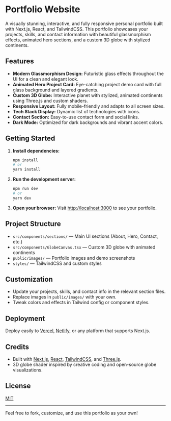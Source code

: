 # Portfolio Website

A visually stunning, interactive, and fully responsive personal portfolio built with Next.js, React, and TailwindCSS. This portfolio showcases your projects, skills, and contact information with beautiful glassmorphism effects, animated hero sections, and a custom 3D globe with stylized continents.

## Features

- **Modern Glassmorphism Design:** Futuristic glass effects throughout the UI for a clean and elegant look.
- **Animated Hero Project Card:** Eye-catching project demo card with full glass background and layered gradients.
- **Custom 3D Globe:** Interactive planet with stylized, animated continents using Three.js and custom shaders.
- **Responsive Layout:** Fully mobile-friendly and adapts to all screen sizes.
- **Tech Stack Display:** Dynamic list of technologies with icons.
- **Contact Section:** Easy-to-use contact form and social links.
- **Dark Mode:** Optimized for dark backgrounds and vibrant accent colors.

## Getting Started

1. **Install dependencies:**
   ```bash
   npm install
   # or
   yarn install
   ```

2. **Run the development server:**
   ```bash
   npm run dev
   # or
   yarn dev
   ```

3. **Open your browser:**
   Visit [http://localhost:3000](http://localhost:3000) to see your portfolio.

## Project Structure

- `src/components/sections/` — Main UI sections (About, Hero, Contact, etc.)
- `src/components/GlobeCanvas.tsx` — Custom 3D globe with animated continents
- `public/images/` — Portfolio images and demo screenshots
- `styles/` — TailwindCSS and custom styles

## Customization
- Update your projects, skills, and contact info in the relevant section files.
- Replace images in `public/images/` with your own.
- Tweak colors and effects in Tailwind config or component styles.

## Deployment
Deploy easily to [Vercel](https://vercel.com/), [Netlify](https://www.netlify.com/), or any platform that supports Next.js.

## Credits
- Built with [Next.js](https://nextjs.org/), [React](https://react.dev/), [TailwindCSS](https://tailwindcss.com/), and [Three.js](https://threejs.org/).
- 3D globe shader inspired by creative coding and open-source globe visualizations.

## License
[MIT](LICENSE)

---

Feel free to fork, customize, and use this portfolio as your own!
